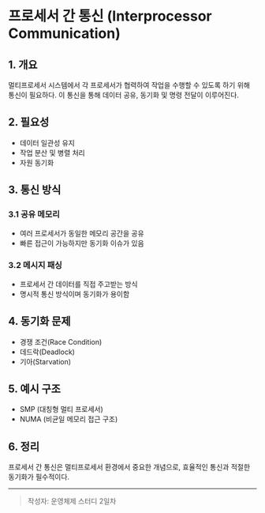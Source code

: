 # 프로세서 간 통신 (Interprocessor Communication)

## 1. 개요
멀티프로세서 시스템에서 각 프로세서가 협력하여 작업을 수행할 수 있도록 하기 위해 통신이 필요하다. 이 통신을 통해 데이터 공유, 동기화 및 명령 전달이 이루어진다.

## 2. 필요성
- 데이터 일관성 유지
- 작업 분산 및 병렬 처리
- 자원 동기화

## 3. 통신 방식
### 3.1 공유 메모리
- 여러 프로세서가 동일한 메모리 공간을 공유
- 빠른 접근이 가능하지만 동기화 이슈가 있음

### 3.2 메시지 패싱
- 프로세서 간 데이터를 직접 주고받는 방식
- 명시적 통신 방식이며 동기화가 용이함

## 4. 동기화 문제
- 경쟁 조건(Race Condition)
- 데드락(Deadlock)
- 기아(Starvation)

## 5. 예시 구조
- SMP (대칭형 멀티 프로세서)
- NUMA (비균일 메모리 접근 구조)

## 6. 정리
프로세서 간 통신은 멀티프로세서 환경에서 중요한 개념으로, 효율적인 통신과 적절한 동기화가 필수적이다.

---

> 작성자: 운영체제 스터디 2일차

